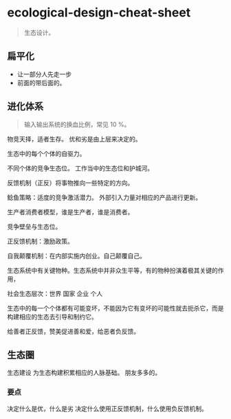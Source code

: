 # ecological-design-cheat-sheet
> 生态设计。

## 扁平化
- 让一部分人先走一步
- 前面的带后面的。

## 进化体系
> 输入输出系统的换血比例，常见 10 %。

物竞天择，适者生存。
优和劣是由上层来决定的。

生态中的每个个体的自驱力。

不同个体的竞争生态位。
工作当中的生态位和护城河。

反馈机制（正反）将事物推向一些特定的方向。

鲶鱼策略：适度的竞争激活潜力。
外部引入力量对相应的产品进行更新。

生产者消费者模型，谁是生产者，谁是消费者。

竞争壁垒与生态位。

正反馈机制：激励政策。

自我颠覆机制：在内部实施内创业。自己颠覆自己。

生态系统中有关键物种。生态系统中并非众生平等，有的物种扮演着极其关键的作用，

社会生态层次：世界 国家 企业 个人

生态中的每一个个体都有可能变坏，不能因为它有变坏的可能性就去扼杀它，而是构建相应的生态去引导和制约它。

给善者正反馈，赞美促进善和爱，给恶者负反馈。

## 生态圈
生态建设
为生态构建积累相应的人脉基础。
朋友多多的。

### 要点
决定什么是优，什么是劣
决定什么使用正反馈机制，什么使用负反馈机制。
